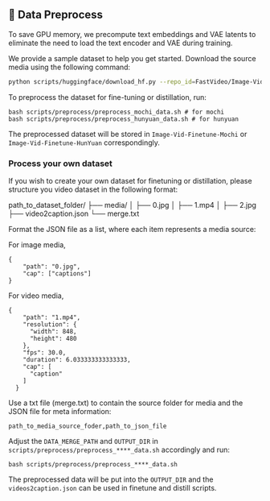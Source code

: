 
## 🧱 Data Preprocess

To save GPU memory, we precompute text embeddings and VAE latents to eliminate the need to load the text encoder and VAE during training.

We provide a sample dataset to help you get started. Download the source media using the following command:

```bash
python scripts/huggingface/download_hf.py --repo_id=FastVideo/Image-Vid-Finetune-Src --local_dir=data/Image-Vid-Finetune-Src --repo_type=dataset
```

To preprocess the dataset for fine-tuning or distillation, run:

```
bash scripts/preprocess/preprocess_mochi_data.sh # for mochi
bash scripts/preprocess/preprocess_hunyuan_data.sh # for hunyuan
```

The preprocessed dataset will be stored in `Image-Vid-Finetune-Mochi` or `Image-Vid-Finetune-HunYuan` correspondingly.

### Process your own dataset

If you wish to create your own dataset for finetuning or distillation, please structure you video dataset in the following format:

path_to_dataset_folder/
├── media/
│   ├── 0.jpg
│   ├── 1.mp4
│   ├── 2.jpg
├── video2caption.json
└── merge.txt

Format the JSON file as a list, where each item represents a media source:

For image media,

```
{
    "path": "0.jpg",
    "cap": ["captions"]
}
```

For video media,

```
{
    "path": "1.mp4",
    "resolution": {
      "width": 848,
      "height": 480
    },
    "fps": 30.0,
    "duration": 6.033333333333333,
    "cap": [
      "caption"
    ]
  }
```

Use a txt file (merge.txt) to contain the source folder for media and the JSON file for meta information:

```
path_to_media_source_foder,path_to_json_file
```

Adjust the `DATA_MERGE_PATH` and `OUTPUT_DIR` in `scripts/preprocess/preprocess_****_data.sh` accordingly and run:

```
bash scripts/preprocess/preprocess_****_data.sh
```

The preprocessed data will be put into the `OUTPUT_DIR` and the `videos2caption.json` can be used in finetune and distill scripts.
